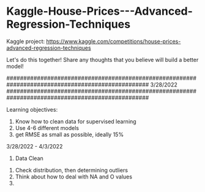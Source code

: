 # Kaggle-House-Prices---Advanced-Regression-Techniques
Kaggle project: https://www.kaggle.com/competitions/house-prices-advanced-regression-techniques

Let's do this together! Share any thoughts that you believe will build a better model!


##################################################################################################
3/28/2022 
##################################################################################################

Learning objectives: 
1. Know how to clean data for supervised learning
2. Use 4-6 different models
3. get RMSE as small as possible, ideally 15%


3/28/2022 - 4/3/2022
1. Data Clean
1) Check distribution, then determining outliers
2) Think about how to deal with NA and O values
3) 
